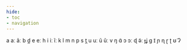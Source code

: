 ```yaml
---
hide:
- toc
- navigation
---
```

a
aː
ãː
b
d̪
e
eː
h
i
iː
ĩː
k
l
m
n
p
s
t̪
u
uː
ũ
ũː
v
ŋ
ɑ̃
ɔ
ɔː
ɖ
ə̃ː
ɟʝ
ɡ
ɪ̃
ɲ
ɳ
ɽ
ʈ
ʊ̃
ʔ
